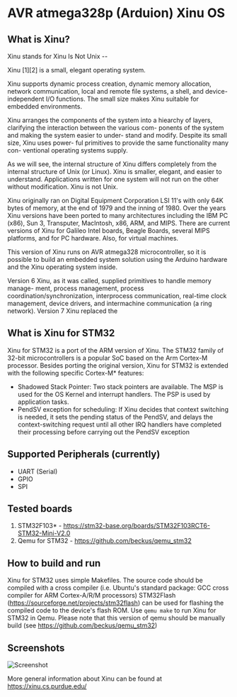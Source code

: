 # AVR atmega328p (Arduion) Xinu OS

## What is Xinu?

Xinu stands for Xinu Is Not Unix -- 

Xinu [1][2] is a small, elegant operating system.

Xinu supports dynamic process creation, dynamic memory allocation, network communication, local and remote file systems, a shell, and device-independent I/O functions. The small size makes Xinu suitable for embedded environments.

Xinu arranges  the  components  of  the system into a hiearchy of
layers, clarifying the interaction between the various  com-
ponents of the system and making the system easier to under-
stand and modify.  Despite its small size, Xinu uses  power-
ful  primitives  to provide the same functionality many con-
ventional operating systems supply.

As we will see, the internal structure of Xinu differs completely
from the internal structure of Unix (or Linux). 
Xinu is smaller, elegant, and easier to understand.
Applications written for one system will not
run on the other without modification. Xinu is not Unix.

Xinu originally ran on  Digital  Equipment  Corporation
LSI  11's with only 64K bytes of memory, at the end of 1979 
and the inning of 1980.
Over the years Xinu versions have  been  ported
to  many  architectures  including  the IBM PC (x86), Sun 3, 
Transputer, MacIntosh, x86, ARM, and MIPS. There 
are current versions of Xinu for Galileo Intel boards,
Beagle Boards, several MIPS platforms, and for PC hardware.
Also, for virtual machines.

This version of Xinu runs on AVR atmega328 microcontroller,
so it is possible to build an embedded system solution using the
Arduino hardware and the Xinu operating system inside.


Version 6 Xinu, as
it was called, supplied primitives to handle memory  manage-
ment,          process          management,          process
coordination/synchronization,  interprocess   communication,
real-time clock management, device drivers, and intermachine
communication (a ring network).  Version 7 Xinu replaced the


## What is Xinu for STM32
Xinu for STM32 is a port of the ARM version of Xinu. The STM32 family of 32-bit microcontrollers is a popular SoC based on the Arm Cortex-M processor.
Besides porting the original version, Xinu for STM32 is extended with the following specific Cortex-M* features:

* Shadowed Stack Pointer:  Two stack pointers are available. The MSP is used
for the OS Kernel and interrupt handlers. The PSP is used by application
tasks.
* PendSV exception for scheduling: If Xinu decides that context switching is needed,
it sets the pending status of the PendSV, and delays the context-switching
request until all other IRQ handlers have completed their processing before 
carrying out the PendSV exception 

## Supported Peripherals (currently)
* UART (Serial)
* GPIO
* SPI

## Tested boards
1. STM32F103* - https://stm32-base.org/boards/STM32F103RCT6-STM32-Mini-V2.0
2. Qemu for STM32 - https://github.com/beckus/qemu_stm32

## How to build and run
Xinu for STM32 uses simple Makefiles. The source code should be compiled with a cross compiler (i.e. Ubuntu's standard package: GCC cross compiler for ARM Cortex-A/R/M processors)
STM32Flash (https://sourceforge.net/projects/stm32flash) can be used for flashing the compiled code to the device's flash ROM. Use `qemu make` to run Xinu for STM32 in Qemu. Please note that this version of qemu should be manually build (see https://github.com/beckus/qemu_stm32)


## Screenshots
![Screenshot](https://github.com/robinkrens/xinu-for-stm32/raw/master/screenshot.png "bootscreen")

More general information about Xinu can be found at https://xinu.cs.purdue.edu/

